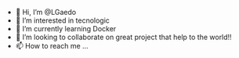 - 👋 Hi, I’m @LGaedo
- 👀 I’m interested in tecnologic
- 🌱 I’m currently learning Docker
- 💞️ I’m looking to collaborate on great project that help to the world!!
- 📫 How to reach me ...

<!---
LGaedo/LGaedo is a ✨ special ✨ repository because its `README.md` (this file) appears on your GitHub profile.
You can click the Preview link to take a look at your changes.
--->
